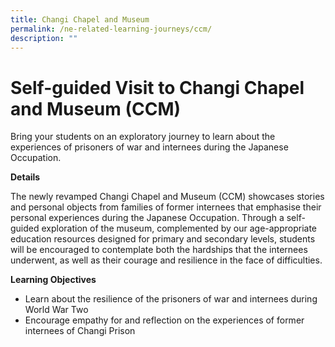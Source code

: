 ```yaml
---
title: Changi Chapel and Museum
permalink: /ne-related-learning-journeys/ccm/
description: ""
---
```

# Self-guided Visit to Changi Chapel and Museum (CCM)
Bring your students on an exploratory journey to learn about the experiences of prisoners of war and internees during the Japanese Occupation.

**Details**

The newly revamped Changi Chapel and Museum (CCM) showcases stories and personal objects from families of former internees that emphasise their personal experiences during the Japanese Occupation. Through a self-guided exploration of the museum, complemented by our age-appropriate education resources designed for primary and secondary levels, students will be encouraged to
contemplate both the hardships that the internees underwent, as well as their courage and resilience in the face of difficulties.

**Learning Objectives**

* Learn about the resilience of the prisoners of war and internees during World War Two
* Encourage empathy for and reflection on the experiences of former internees of Changi Prison                                             